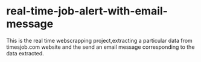 # real-time-job-alert-with-email-message
This is the real time webscrapping project,extracting a particular data from timesjob.com website and the send an email message corresponding to the data extracted.
